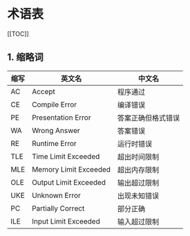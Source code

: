 # 术语表

[[TOC]]

## 1. 缩略词

| 缩写 | 英文名                | 中文名             |
| ---- | --------------------- | ------------------ |
| AC   | Accept                | 程序通过           |
| CE   | Compile Error         | 编译错误           |
| PE   | Presentation Error    | 答案正确但格式错误 |
| WA   | Wrong Answer          | 答案错误           |
| RE   | Runtime Error         | 运行时错误         |
| TLE  | Time Limit Exceeded   | 超出时间限制       |
| MLE  | Memory Limit Exceeded | 超出内存限制       |
| OLE  | Output Limit Exceeded | 输出超过限制       |
| UKE  | Unknown Error         | 出现未知错误       |
| PC   | Partially Correct     | 部分正确           |
| ILE  | Input Limit Exceeded  | 输入超过限制       |
